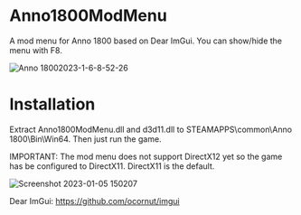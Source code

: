 # Anno1800ModMenu
A mod menu for Anno 1800 based on Dear ImGui. You can show/hide the menu with F8.

![Anno 18002023-1-6-8-52-26](https://user-images.githubusercontent.com/50437199/210955676-82166d21-b4f5-4e98-ab5d-5bd05e2d56ac.jpg)


# Installation
Extract Anno1800ModMenu.dll and d3d11.dll to STEAMAPPS\common\Anno 1800\Bin\Win64. Then just run the game.

IMPORTANT: The mod menu does not support DirectX12 yet so the game has be configured to DirectX11. DirectX11 is the default.

![Screenshot 2023-01-05 150207](https://user-images.githubusercontent.com/50437199/210800298-6ffcc5f8-373d-4bd0-bfe4-c7596055cec6.png)

Dear ImGui: https://github.com/ocornut/imgui
